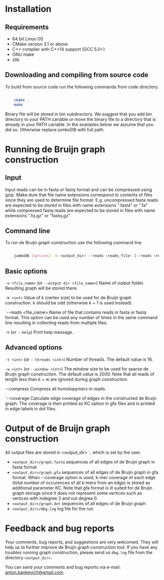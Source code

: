 Installation
=================

Requirements
---------------------

* 64 bit Linux OS
* CMake version 3.1 or above
* C++ compiler with C++14 support (GCC 5.0+)
* GNU make
* zlib


Downloading and compiling from source code
-------------------------------------

To build from source code run the following commands from code directory.


``` bash

    cmake .
    make 
```

Binary file will be stored in bin subdirectory. We suggest that you add bin directory to your PATH cariable or move the binary file to a directory that is already in your PATH cariable. In the examples below we assume that you did so. Otherwise replace jumboDB with full path.

Running de Bruijn graph construction
=================

Input
-------------------------------------
Input reads can be in fasta or fastq format and can be compressed using gzip.
Make dure that file name extensions correspond to contents of files since they are used to determine file format.
E.g. uncompressed fasta reads are expected to be stored in files with name extensions ".fasta" or ".fa" while compressed fastq reads are expected to be stored in files with name extensions ".fq.gz" or "fastq.gz".

Command line
-------------------------------------
To run de Bruijn graph construction use the following command line

``` bash

    jumboDB [options] -o <output_dir> --reads <reads_file> [--reads <reads_file2> ...] -k <int>
```

## Basic options

`-o <file_name>` (or `--output-dir <file_name>`)
    Name of output folder. Resulting graph will be stored there.

`-k <int>`
    Value of k (vertex size) to be used for de Bruijn graph construction. k should be odd (otherwise k + 1 is used instead).

`--reads <file_name>
    Name of file that contains reads in fasta or fastq format. This option can be used any number of times in the same command line resulting in collecting reads from multiple files.

`-h` (or `--help`)
    Print help message.


## Advanced options
`-t <int>` (or `--threads <int>`)
    Number of threads. The default value is 16.

`-w <int>` (or `--window <int>`)
    The window size to be used for sparse de Bruijn graph construction. The default value is 2000. Note that all reads of length less than k + w are ignored during graph construction.
 
 --compress Compress all homolopymers in reads.
    
`--coverage
    Calculate edge coverage of edges in the constructed de Bruijn graph. The coverage is then printed as KC option in gfa files and is printed in edge labels in dot files.

Output of de Bruijn graph construction
=================

All output files are stored in <output_dir> `, which is set by the user.

-   `<output_dir>/graph.fasta` sequences of all edges of de Bruijn graph in fasta format
-   `<output_dir>/graph.gfa` sequences of all edges of de Bruijn graph in gfa format. When --coverage option is used, k-mer coverage of each edge (total number of occurences of all k-mers from an edge) is stored as additional parameter KC. Note that gfa format is ill suited for de Bruijn graph storage since it does not represent some vertices such as vertices with indegree 2 and out degree 0.
-   `<output_dir>/graph.dot` sequences of all edges of de Bruijn graph
-   `<output_dir>/dbg.log` log file for the run

Feedback and bug reports
=================

Your comments, bug reports, and suggestions are very welcomed. They will help us to further improve de Bruijn graph construction tool. If you have any troubles running graph construction, please send us `dbg.log` file from the directory `<output_dir>`.

You can send your comments and bug reports via e-mail: <anton.bankevich@gmail.com>.

